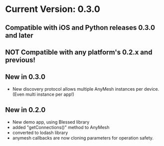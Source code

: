 # Current Version: 0.3.0
## Compatible with iOS and Python releases 0.3.0 and later
## NOT Compatible with any platform's 0.2.x and previous!

## New in 0.3.0
* New discovery protocol allows multiple AnyMesh instances per device.  (Even multi instance per app!)

## New in 0.2.0
* New demo app, using Blessed library
* added "getConnections()" method to AnyMesh
* converted to lodash library
* anymesh callbacks are now cloning parameters for operation safety.